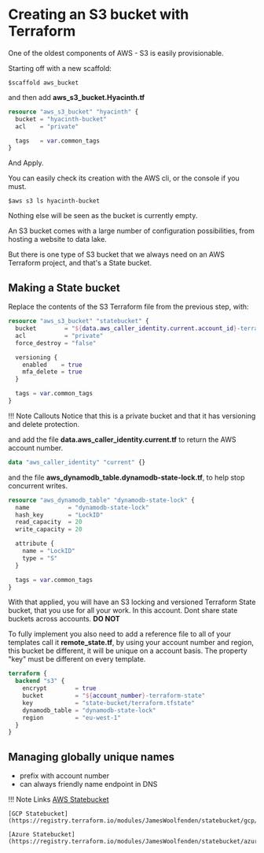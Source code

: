 # Creating an S3 bucket with Terraform

One of the oldest components of AWS - S3 is easily provisionable.

Starting off with a new scaffold:

```cli
$scaffold aws_bucket
```

and then add **aws_s3_bucket.Hyacinth.tf**

```terraform
resource "aws_s3_bucket" "hyacinth" {
  bucket = "hyacinth-bucket"
  acl    = "private"

  tags   = var.common_tags
}
```

And Apply.

You can easily check its creation with the AWS cli, or the console if you must.

```cli
$aws s3 ls hyacinth-bucket
```

Nothing else will be seen as the bucket is currently empty.

An S3 bucket comes with a large number of configuration possibilities, from hosting a website to data lake.

But there is one type of S3 bucket that we always need on an AWS Terraform project, and that's a State bucket.

## Making a State bucket

Replace the contents of the S3 Terraform file from the previous step, with:

```terraform
resource "aws_s3_bucket" "statebucket" {
  bucket        = "${data.aws_caller_identity.current.account_id}-terraform-state"
  acl           = "private"
  force_destroy = "false"

  versioning {
    enabled    = true
    mfa_delete = true
  }

  tags = var.common_tags
}
```

!!! Note Callouts
    Notice that this is a private bucket and that it has versioning and delete protection.

and add the file **data.aws_caller_identity.current.tf** to return the AWS account number.

```terraform
data "aws_caller_identity" "current" {}
```

and the file **aws_dynamodb_table.dynamodb-state-lock.tf**, to help stop concurrent writes.

```terraform
resource "aws_dynamodb_table" "dynamodb-state-lock" {
  name           = "dynamodb-state-lock"
  hash_key       = "LockID"
  read_capacity  = 20
  write_capacity = 20

  attribute {
    name = "LockID"
    type = "S"
  }

  tags = var.common_tags
}
```

With that applied, you will have an S3 locking and versioned Terraform State bucket, that you use for all your work. In this account.
Dont share state buckets across accounts. **DO NOT**

To fully implement you also need to add a reference file to all of your templates call it **remote_state.tf**, by using your account number and region, this bucket be different, it will be unique on a account basis.
The property "key" must be different on every template.

```terraform
terraform {
  backend "s3" {
    encrypt        = true
    bucket         = "${account_number}-terraform-state"
    key            = "state-bucket/terraform.tfstate"
    dynamodb_table = "dynamodb-state-lock"
    region         = "eu-west-1"
  }
}
```

## Managing globally unique names

- prefix with account number
- can always friendly name endpoint in DNS

!!! Note Links
    [AWS Statebucket](https://registry.terraform.io/modules/JamesWoolfenden/statebucket/aws/0.2.25)
    
    [GCP Statebucket](https://registry.terraform.io/modules/JamesWoolfenden/statebucket/gcp/0.2.12)
    
    [Azure Statebucket](https://registry.terraform.io/modules/JamesWoolfenden/statebucket/azure/0.1.11)
